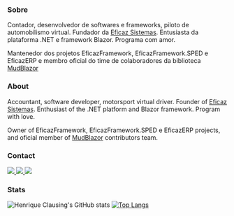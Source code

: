 ### Sobre
Contador, desenvolvedor de softwares e frameworks, piloto de automobilismo virtual. Fundador da [Eficaz Sistemas](https://github.com/Eficaz-Sistemas). Entusiasta da plataforma .NET e framework Blazor. Programa com amor.

Mantenedor dos projetos EficazFramework, EficazFramework.SPED e EficazERP e membro oficial do time de colaboradores da biblioteca [MudBlazor](https://github.com/MudBlazor/MudBlazor)

### About
Accountant, software developer, motorsport virtual driver. Founder of [Eficaz Sistemas](https://github.com/Eficaz-Sistemas). Enthusiast of the .NET platform and Blazor framework. Program with love.

Owner of EficazFramework, EficazFramework.SPED e EficazERP projects, and oficial member of [MudBlazor](https://github.com/MudBlazor/MudBlazor) contributors team.

### Contact

<div style="display:block;">
  <a href="https://www.linkedin.com/in/henrique-clausing-cunha-45085944">
    <img src="https://img.shields.io/static/v1?label=contact&message=linkedin&color=blue&logo=linkedin&logoColor=white&style=flat-square" />
  </a>
  
  <a href="https://www.twitter.com/HenriqueClausi2">
   <img src="https://efshieldsio.azurewebsites.net:/twitter/follow/HenriqueClausi2?color=blue&label=twitter&logo=twitter&logoColor=white&style=flat-square" />
  </a>
 
  <a href="https://discordapp.com/users/7524">
    <img src="https://img.shields.io/static/v1?label=chat&message=discord&color=purple&logo=discord&logoColor=white&style=flat-square" />
  </a>
  
</div>

### Stats

![Henrique Clausing's GitHub stats](https://github-readme-stats.vercel.app/api?username=hclausing&show_icons=true)
[![Top Langs](https://github-readme-stats.vercel.app/api/top-langs/?username=hclausing&layout=compact)](https://github.com/anuraghazra/github-readme-stats)
